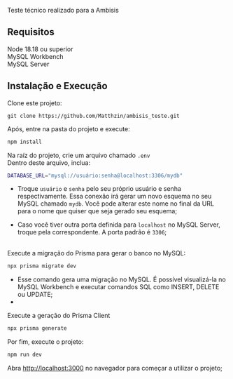 Teste técnico realizado para a Ambisis

## Requisitos

Node 18.18 ou superior<br>
MySQL Workbench<br>
MySQL Server<br>

## Instalação e Execução

Clone este projeto:

```
git clone https://github.com/Matthzin/ambisis_teste.git
```

Após, entre na pasta do projeto e execute:

```bash
npm install
```

Na raíz do projeto, crie um arquivo chamado `.env`<br>
Dentro deste arquivo, inclua:

```bash
DATABASE_URL="mysql://usuário:senha@localhost:3306/mydb"
```

- Troque `usuário` e `senha` pelo seu próprio usuário e senha respectivamente. Essa conexão irá gerar um novo esquema no seu MySQL chamado `mydb`. Você pode alterar este nome no final da URL para o nome que quiser que seja gerado seu esquema;<br>

- Caso você tiver outra porta definida para `localhost` no MySQL Server, troque pela correspondente. A porta padrão é `3306`;<br><br>

Execute a migração do Prisma para gerar o banco no MySQL:

```bash
npx prisma migrate dev
```

- Esse comando gera uma migração no MySQL. É possível visualizá-la no MySQL Workbench e executar comandos SQL como INSERT, DELETE ou UPDATE;
- 

Execute a geração do Prisma Client

```bash
npx prisma generate
```

Por fim, execute o projeto:

```bash
npm run dev
```

Abra [http://localhost:3000](http://localhost:3000) no navegador para começar a utilizar o projeto;


